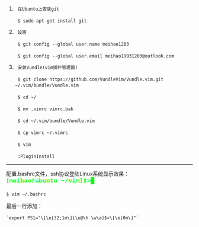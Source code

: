 1.  	在Ubuntu上安装git

		$ sudo apt-get install git
	
2.  	设置

		$ git config --global user.name meihao1203
	
		$ git config --global user.email meihao19931203@outlook.com
	
3.  	安装Vundle(vim插件管理器)

		$ git clone https://github.com/VundleVim/Vundle.vim.git   ~/.vim/bundle/Vundle.vim

		$ cd ~/
	
		$ mv .vimrc vimrc.bak
	
		$ cd ~/.vim/bundle/Vundle.vim
	
		$ cp vimrc ~/.vimrc
		
		$ vim
	
		:PluginInstall


----------
配置.bashrc文件，ssh协议登陆Linux系统显示效果：![img.png](https://github.com/meihao1203/Vim/blob/master/img.png)
	
	$ vim ~/.bashrc
最后一行添加：
	
	`export PS1="\[\e[32;1m\][\u@\h \w\a]$>\[\e[0m\]"`
